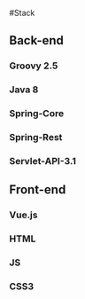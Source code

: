 #Stack

## Back-end
### Groovy 2.5
### Java 8
### Spring-Core
### Spring-Rest
### Servlet-API-3.1

## Front-end
### Vue.js
### HTML
### JS
### CSS3
